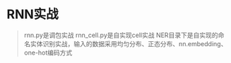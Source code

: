 # RNN实战
>rnn.py是调包实战
rnn_cell.py是自实现cell实战
NER目录下是自实现的命名实体识别实战，输入的数据采用均匀分布、正态分布、nn.embedding、one-hot编码方式
